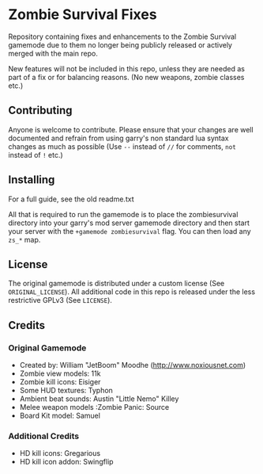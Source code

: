 # Zombie Survival Fixes

Repository containing fixes and enhancements to the Zombie Survival gamemode due to them no longer being publicly released or actively merged with the main repo.

New features will not be included in this repo, unless they are needed as part of a fix or for balancing reasons. (No new weapons, zombie classes etc.)

## Contributing

Anyone is welcome to contribute. Please ensure that your changes are well documented and refrain from using garry's non standard lua syntax changes as much as possible (Use ``--`` instead of ``//`` for comments, ``not`` instead of ``!`` etc.)

## Installing

For a full guide, see the old readme.txt

All that is required to run the gamemode is to place the zombiesurvival directory into your garry's mod server gamemode directory and then start your server with the ``+gamemode zombiesurvival`` flag.
You can then load any ``zs_*`` map.

## License

The original gamemode is distributed under a custom license (See ``ORIGINAL_LICENSE``). All additional code in this repo is released under the less restrictive GPLv3 (See ``LICENSE``).


## Credits

### Original Gamemode

* Created by: William "JetBoom" Moodhe (http://www.noxiousnet.com)
* Zombie view models: 11k
* Zombie kill icons: Eisiger
* Some HUD textures: Typhon
* Ambient beat sounds: Austin "Little Nemo" Killey
* Melee weapon models :Zombie Panic: Source 
* Board Kit model: Samuel

### Additional Credits
* HD kill icons: Gregarious
* HD kill icon addon: Swingflip
